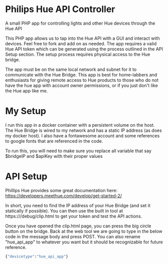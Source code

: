 # Philips Hue API Controller
A small PHP app for controlling lights and other Hue devices through the Hue API

This PHP app allows us to tap into the Hue API with a GUI and interact with devices. Feel free to fork and add on as needed. The app requires a valid Hue API token which can be generated using the process outlined in the API Setup section. The setup process requires physical access to the Hue bridge.

The app must be on the same local network and subnet for it to communicate with the Hue Bridge. This app is best for home-labbers and enthusiasts for giving remote access to Hue products to those who do not have the hue app with account owner permissions, or if you just don't like the Hue app like me.

# My Setup
I run this app in a docker container with a persistent volume on the host. The Hue Bridge is wired to my network and has a static IP address (as does my docker host). I also have a fontawesome account and some references to google fonts that are referenced in the code.

To run this, you will need to make sure you replace all variable that say $bridgeIP and $apiKey with their proper values

# API Setup
Phillips Hue provides some great documentation here: https://developers.meethue.com/develop/get-started-2/

In short, you need to find the IP address of your Hue Bridge (and set it statically if possible). You can then use the built in tool at https://<bridge ip address>/debug/clip.html to get your token and test the API actions.
  
  Once you have opened the clip.html page, you can press the big circle button on the bridge. Back at the web tool we are going to type in the below code in the message body and press POST. You can also rename "hue_api_app" to whatever you want but it should be recognizable for future reference.
  
  ```sh
{"devicetype":"hue_api_app"}
```
